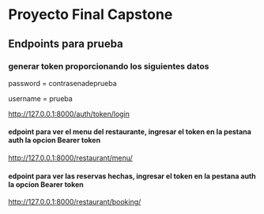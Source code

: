 # Proyecto Final Capstone
## Endpoints para prueba

### generar token proporcionando los siguientes datos
password = contrasenadeprueba

username = prueba

http://127.0.0.1:8000/auth/token/login

#### edpoint para ver el menu del restaurante, ingresar el token en la pestana auth la opcion Bearer token 
http://127.0.0.1:8000/restaurant/menu/

#### edpoint para ver las reservas hechas, ingresar el token en la pestana auth la opcion Bearer token 
http://127.0.0.1:8000/restaurant/booking/
